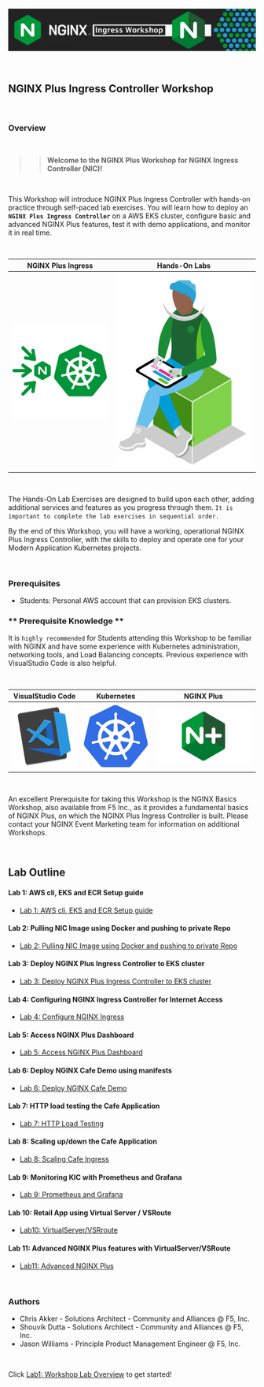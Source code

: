 ![NGINX NIC](media/nicworkshop-banner.png)

<br/>

## NGINX Plus Ingress Controller Workshop

<br/>

### Overview

<br/>

> ><strong>Welcome to the NGINX Plus Workshop for NGINX Ingress Controller (NIC)!</strong>

<br/>

This Workshop will introduce NGINX Plus Ingress Controller with hands-on practice through self-paced lab exercises.  You will learn how to deploy an **`NGINX Plus Ingress Controller`** on a AWS EKS cluster, configure basic and advanced NGINX Plus features, test it with demo applications, and monitor it in real time. 

<br/>

NGINX Plus Ingress  |  Hands-On Labs
:-------------------------:|:-------------------------:
![](media/nginx-ingress-icon.png)  |  ![](media/developer-seated.svg)

<br/>

The Hands-On Lab Exercises are designed to build upon each other, adding additional services and features as you progress through them.  `It is important to complete the lab exercises in sequential order.`

By the end of this Workshop, you will have a working, operational NGINX Plus Ingress Controller, with the skills to deploy and operate one for your Modern Application Kubernetes projects.

<br/>

### Prerequisites

- Students:  Personal AWS account that can provision EKS clusters.


### ** Prerequisite Knowledge **

It is `highly recommended` for Students attending this Workshop to be familiar with NGINX and have some experience with Kubernetes administration, networking tools, and Load Balancing concepts.  Previous experience with VisualStudio Code is also helpful.

</br>

VisualStudio Code  |  Kubernetes  |  NGINX Plus
:-------------------------:|:-------------------------:|:-------------------------:
![](media/vs-code-icon.png)  |  ![](media/kubernetes-icon.png)   |  ![](media/nginx-plus-icon.png)

<br/>

An excellent Prerequisite for taking this Workshop is the NGINX Basics Workshop, also available from F5 Inc., as it provides a fundamental basics of NGINX Plus, on which the NGINX Plus Ingress Controller is built.  Please contact your NGINX Event Marketing team for information on additional Workshops.

</br>

## Lab Outline

#### Lab 1: AWS cli, EKS and ECR Setup guide
- [Lab 1: AWS cli, EKS and ECR Setup guide](lab1/readme.md)

#### Lab 2: Pulling NIC Image using Docker and pushing to private Repo
- [Lab 2: Pulling NIC Image using Docker and pushing to private Repo](lab2/readme.md)

#### Lab 3: Deploy NGINX Plus Ingress Controller to EKS cluster
- [Lab 3: Deploy NGINX Plus Ingress Controller to EKS cluster](lab3/readme.md)

#### Lab 4: Configuring NGINX Ingress Controller for Internet Access 
- [Lab 4: Configure NGINX Ingress](lab4/readme.md)

#### Lab 5: Access NGINX Plus Dashboard
- [Lab 5: Access NGINX Plus Dashboard](lab5/readme.md)

#### Lab 6: Deploy NGINX Cafe Demo using manifests
- [Lab 6: Deploy NGINX Cafe Demo](lab6/readme.md)

#### Lab 7: HTTP load testing the Cafe Application
- [Lab 7: HTTP Load Testing](lab7/readme.md)

#### Lab 8: Scaling up/down the Cafe Application
- [Lab 8: Scaling Cafe Ingress](lab8/readme.md)

#### Lab 9: Monitoring KIC with Prometheus and Grafana
- [Lab 9: Prometheus and Grafana](lab9/readme.md)

#### Lab 10: Retail App using Virtual Server / VSRoute
- [Lab10: VirtualServer/VSRroute](lab10/readme.md)

#### Lab 11: Advanced NGINX Plus features with VirtualServer/VSRoute
- [Lab11: Advanced NGINX Plus](lab11/readme.md)

<br/>

### Authors
- Chris Akker - Solutions Architect - Community and Alliances @ F5, Inc.
- Shouvik Dutta - Solutions Architect - Community and Alliances @ F5, Inc.
- Jason Williams - Principle Product Management Engineer @ F5, Inc.

<br/>

Click [Lab1: Workshop Lab Overview](lab1/readme.md) to get started! 
